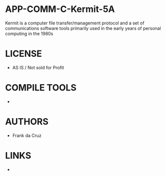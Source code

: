 # APP-COMM-C-Kermit-5A
Kermit is a computer file transfer/management protocol and a set of communications software tools primarily used in the early years of personal computing in the 1980s

LICENSE
===============
* AS IS / Not sold for Profit

COMPILE TOOLS
===============
* 
 
AUTHORS
===============
* Frank da Cruz

LINKS
===============
* 

